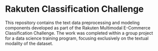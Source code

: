 # Rakuten Classification Challenge

This repository contains the text data preprocessing and modeling components developed as part of the Rakuten Multimodal E-Commerce Classification Challenge. The work was completed within a group project for a data science training program, focusing exclusively on the textual modality of the dataset.

